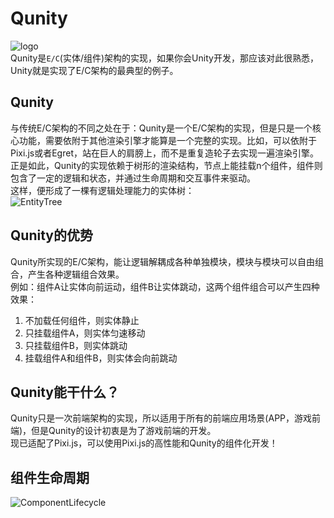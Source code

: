 # Qunity
![logo](https://rockyf.github.io/qunity-core/assets/logo.png)  
Qunity是`E/C`(实体/组件)架构的实现，如果你会Unity开发，那应该对此很熟悉，Unity就是实现了E/C架构的最典型的例子。  
## Qunity
与传统E/C架构的不同之处在于：Qunity是一个E/C架构的实现，但是只是一个核心功能，需要依附于其他渲染引擎才能算是一个完整的实现。比如，可以依附于Pixi.js或者Egret，站在巨人的肩膀上，而不是重复造轮子去实现一遍渲染引擎。
正是如此，Qunity的实现依赖于树形的渲染结构，节点上能挂载n个组件，组件则包含了一定的逻辑和状态，并通过生命周期和交互事件来驱动。  
这样，便形成了一棵有逻辑处理能力的实体树：  
![EntityTree](https://rockyf.github.io/qunity-core/assets/EntityTree.png)
## Qunity的优势
Qunity所实现的E/C架构，能让逻辑解耦成各种单独模块，模块与模块可以自由组合，产生各种逻辑组合效果。  
例如：组件A让实体向前运动，组件B让实体跳动，这两个组件组合可以产生四种效果：
1. 不加载任何组件，则实体静止
2. 只挂载组件A，则实体匀速移动
3. 只挂载组件B，则实体跳动
4. 挂载组件A和组件B，则实体会向前跳动

## Qunity能干什么？
Qunity只是一次前端架构的实现，所以适用于所有的前端应用场景(APP，游戏前端)，但是Qunity的设计初衷是为了游戏前端的开发。  
现已适配了Pixi.js，可以使用Pixi.js的高性能和Qunity的组件化开发！

## 组件生命周期
![ComponentLifecycle](https://rockyf.github.io/qunity-core/assets/component-lifecycle.png)
